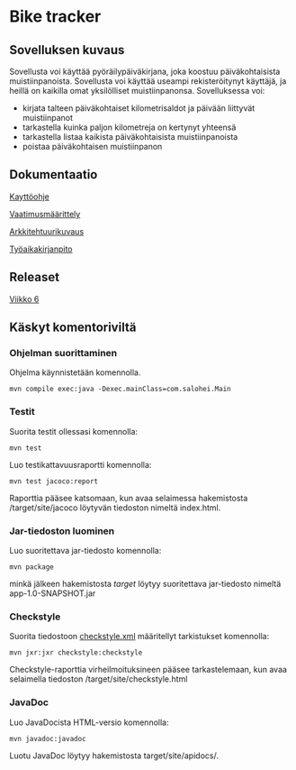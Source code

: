 # Bike tracker

## Sovelluksen kuvaus

Sovellusta voi käyttää pyöräilypäiväkirjana, joka koostuu päiväkohtaisista muistiinpanoista. Sovellusta voi käyttää useampi rekisteröitynyt käyttäjä, ja heillä on kaikilla omat yksilölliset muistiinpanonsa. Sovelluksessa voi:

* kirjata talteen päiväkohtaiset kilometrisaldot ja päivään liittyvät muistiinpanot
* tarkastella kuinka paljon kilometreja on kertynyt yhteensä
* tarkastella listaa kaikista päiväkohtaisista muistiinpanoista
* poistaa päiväkohtaisen muistiinpanon

## Dokumentaatio

[Kayttöohje](https://github.com/tsalohei/bike-tracker/blob/master/dokumentaatio/kayttoohje.md)

[Vaatimusmäärittely](https://github.com/tsalohei/bike-tracker/blob/master/dokumentaatio/vaatimusmaarittely.md)

[Arkkitehtuurikuvaus](https://github.com/tsalohei/bike-tracker/blob/master/dokumentaatio/arkkitehtuuri.md)

[Työaikakirjanpito](https://github.com/tsalohei/bike-tracker/blob/master/dokumentaatio/tuntikirjanpito.md)

## Releaset

[Viikko 6](https://github.com/tsalohei/bike-tracker/releases/tag/vko6)

## Käskyt komentoriviltä

### Ohjelman suorittaminen

Ohjelma käynnistetään komennolla. 

	mvn compile exec:java -Dexec.mainClass=com.salohei.Main

### Testit

Suorita testit ollessasi  komennolla:

	mvn test

Luo testikattavuusraportti komennolla:

	mvn test jacoco:report

Raporttia pääsee katsomaan, kun avaa selaimessa hakemistosta /target/site/jacoco löytyvän tiedoston nimeltä index.html.

### Jar-tiedoston luominen

Luo suoritettava jar-tiedosto komennolla:

	mvn package

minkä jälkeen hakemistosta _target_ löytyy suoritettava jar-tiedosto nimeltä app-1.0-SNAPSHOT.jar

### Checkstyle

Suorita tiedostoon [checkstyle.xml](https://github.com/tsalohei/bike-tracker/blob/master/app/checkstyle.xml)  määritellyt tarkistukset komennolla: 

	mvn jxr:jxr checkstyle:checkstyle

Checkstyle-raporttia virheilmoituksineen pääsee tarkastelemaan, kun avaa selaimella tiedoston /target/site/checkstyle.html  
 
### JavaDoc

Luo JavaDocista HTML-versio komennolla: 
	
	mvn javadoc:javadoc

Luotu JavaDoc löytyy hakemistosta target/site/apidocs/.

